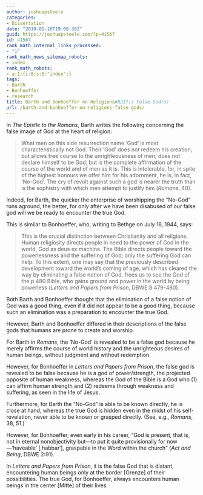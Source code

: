 ```yaml
---
author: joshuapsteele
categories:
- Dissertation
date: "2019-01-18T19:08:38Z"
guid: https://joshuapsteele.com/?p=41567
id: 41567
rank_math_internal_links_processed:
- "1"
rank_math_news_sitemap_robots:
- index
rank_math_robots:
- a:1:{i:0;s:5:"index";}
tags:
- Barth
- Bonhoeffer
- research
title: Barth and Bonhoeffer on Religion&#8217;s False God(s)
url: /barth-and-bonhoeffer-on-religions-false-gods/
---
```


In *The Epistle to the Romans*, Barth writes the following concerning the false image of God at the heart of religion:

> What men on this side resurrection name ‘God’ is most characteristically not God. Their ‘God’ does not redeem his creation, but allows free course to the unrighteousness of men; does not declare himself to be God, but is the complete affirmation of the course of the world and of men as it is. This is intolerable, for, in spite of the highest honours we offer him for his adornment, he is, in fact, ‘No-God’. The cry of revolt against such a god is nearer the truth than is the sophistry with which men attempt to justify him (*Romans*, 40).

Indeed, for Barth, the quicker the enterprise of worshipping the “No-God” runs aground, the better, for only after we have been disabused of our false god will we be ready to encounter the true God.

This is similar to Bonhoeffer, who, writing to Bethge on July 16, 1944, says:

> This is the crucial distinction between Christianity and all religions. Human religiosity directs people in need to the power of God in the world, God as deus ex machina. The Bible directs people toward the powerlessness and the suffering of God; only the suffering God can help. To this extent, one may say that the previously described development toward the world’s coming of age, which has cleared the way by eliminating a false notion of God, frees us to see the God of the p 480 Bible, who gains ground and power in the world by being powerless (*Letters and Papers from Prison*, DBWE 8:479-480).

Both Barth and Bonhoeffer thought that the elimination of a false notion of God was a good thing, even if it did not appear to be a good thing, because such an elimination was a preparation to encounter the true God.

However, Barth and Bonhoeffer differed in their descriptions of the false gods that humans are prone to create and worship.

For Barth in *Romans*, the ‘No-God’ is revealed to be a false god because he merely affirms the course of world history and the unrighteous desires of human beings, without judgment and without redemption.

However, for Bonhoeffer in *Letters and Papers from Prison*, the false god is revealed to be false because he is a god of power/strength, the projected opposite of human weakness, whereas the God of the Bible is a God who (1) can affirm human strength and (2) redeems through weakness and suffering, as seen in the life of Jesus.

Furthermore, for Barth the “No-God” is able to be known directly, he is close at hand, whereas the true God is hidden even in the midst of his self-revelation, never able to be known or grasped directly. (See, e.g., *Romans*, 38, 51.)

However, for Bonhoeffer, even early in his career, “God is present, that is, not in eternal nonobjectivity but—to put it quite provisionally for now—‘haveable’ \[,habbar‘\], graspable in the Word within the church” (*Act and Being*, DBWE 2:91).

In *Letters and Papers from Prison*, it is the false God that is distant, encountering human beings only at the border \[Grenze\] of their possibilities. The true God, for Bonhoeffer, always encounters human beings in the center \[Mitte\] of their lives.